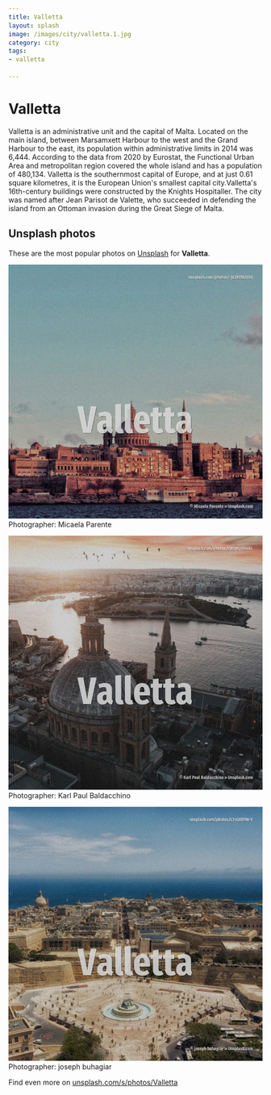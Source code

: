 ```yaml
---
title: Valletta
layout: splash
image: /images/city/valletta.1.jpg
category: city
tags:
- valletta

---
```

# Valletta

Valletta  is an administrative unit and the capital of Malta. Located on the main island, between Marsamxett Harbour to the west and the Grand Harbour to the  east, its population within administrative limits in 2014 was 6,444. According to the data from 2020 by Eurostat, the Functional Urban Area and metropolitan region  covered the whole island and has a population of 480,134. Valletta is the southernmost capital of Europe, and at just 0.61 square kilometres, it is the  European Union's smallest capital city.Valletta's 16th-century buildings were constructed by the  Knights Hospitaller. The city was named after Jean Parisot de Valette, who succeeded in defending the island from an  Ottoman invasion during the Great Siege of Malta. 

 
## Unsplash photos
These are the most popular photos on [Unsplash](https://unsplash.com) for **Valletta**.
 
![Valletta](/images/city/valletta.1.jpg)
Photographer:  Micaela Parente
 
![Valletta](/images/city/valletta.2.jpg)
Photographer:  Karl Paul Baldacchino
 
![Valletta](/images/city/valletta.3.jpg)
Photographer:  joseph buhagiar
 
Find even more on [unsplash.com/s/photos/Valletta](https://unsplash.com/s/photos/Valletta)
 
